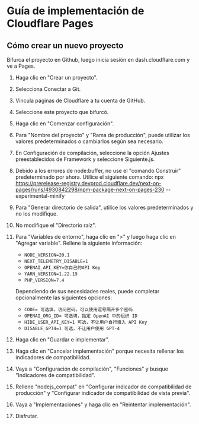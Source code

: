 # Guía de implementación de Cloudflare Pages

## Cómo crear un nuevo proyecto

Bifurca el proyecto en Github, luego inicia sesión en dash.cloudflare.com y ve a Pages.

1.  Haga clic en "Crear un proyecto".
2.  Selecciona Conectar a Git.
3.  Vincula páginas de Cloudflare a tu cuenta de GitHub.
4.  Seleccione este proyecto que bifurcó.
5.  Haga clic en "Comenzar configuración".
6.  Para "Nombre del proyecto" y "Rama de producción", puede utilizar los valores predeterminados o cambiarlos según sea necesario.
7.  En Configuración de compilación, seleccione la opción Ajustes preestablecidos de Framework y seleccione Siguiente.js.
8.  Debido a los errores de node:buffer, no use el "comando Construir" predeterminado por ahora. Utilice el siguiente comando:
        npx https://prerelease-registry.devprod.cloudflare.dev/next-on-pages/runs/4930842298/npm-package-next-on-pages-230 --experimental-minify
9.  Para "Generar directorio de salida", utilice los valores predeterminados y no los modifique.
10. No modifique el "Directorio raíz".
11. Para "Variables de entorno", haga clic en ">" y luego haga clic en "Agregar variable". Rellene la siguiente información:

    *   `NODE_VERSION=20.1`
    *   `NEXT_TELEMETRY_DISABLE=1`
    *   `OPENAI_API_KEY=你自己的API Key`
    *   `YARN_VERSION=1.22.19`
    *   `PHP_VERSION=7.4`

    Dependiendo de sus necesidades reales, puede completar opcionalmente las siguientes opciones:

    *   `CODE= 可选填，访问密码，可以使用逗号隔开多个密码`
    *   `OPENAI_ORG_ID= 可选填，指定 OpenAI 中的组织 ID`
    *   `HIDE_USER_API_KEY=1 可选，不让用户自行填入 API Key`
    *   `DISABLE_GPT4=1 可选，不让用户使用 GPT-4`
12. Haga clic en "Guardar e implementar".
13. Haga clic en "Cancelar implementación" porque necesita rellenar los indicadores de compatibilidad.
14. Vaya a "Configuración de compilación", "Funciones" y busque "Indicadores de compatibilidad".
15. Rellene "nodejs_compat" en "Configurar indicador de compatibilidad de producción" y "Configurar indicador de compatibilidad de vista previa".
16. Vaya a "Implementaciones" y haga clic en "Reintentar implementación".
17. Disfrutar.
